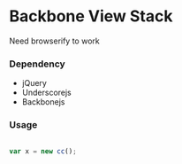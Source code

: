 Backbone View Stack
==================

Need browserify to work

### Dependency
* jQuery
* Underscorejs
* Backbonejs

### Usage

```js

var x = new cc();

```

